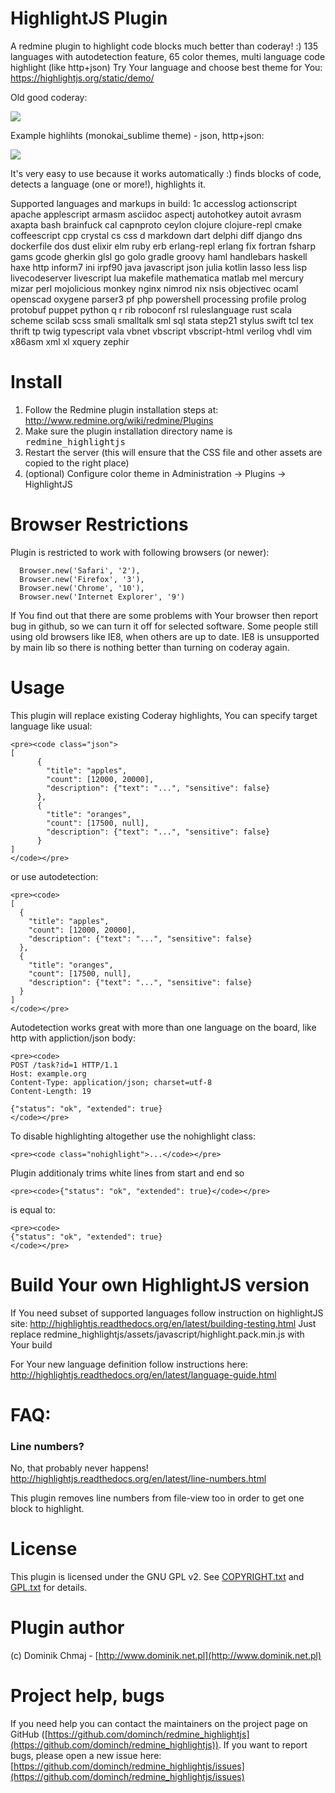 # HighlightJS Plugin 

A redmine plugin to highlight code blocks much better than coderay! :) 
135 languages with autodetection feature, 65 color themes, multi language code highlight (like http+json) 
Try Your language and choose best theme for You: https://highlightjs.org/static/demo/

Old good coderay: 

![](https://raw.githubusercontent.com/dominch/redmine_highlightjs/master/screenshots/coderay.png)

Example highlihts (monokai_sublime theme) - json, http+json:

![](https://raw.githubusercontent.com/dominch/redmine_highlightjs/master/screenshots/highlightjs.png)

It's very easy to use because it works automatically :) finds blocks of code, detects a language (one or more!), highlights it.

Supported languages and markups in build: 1c accesslog actionscript apache applescript armasm asciidoc aspectj autohotkey autoit avrasm axapta bash brainfuck cal capnproto ceylon clojure clojure-repl cmake coffeescript cpp crystal cs css d markdown dart delphi diff django dns dockerfile dos dust elixir elm ruby erb erlang-repl erlang fix fortran fsharp gams gcode gherkin glsl go golo gradle groovy haml handlebars haskell haxe http inform7 ini irpf90 java javascript json julia kotlin lasso less lisp livecodeserver livescript lua makefile mathematica matlab mel mercury mizar perl mojolicious monkey nginx nimrod nix nsis objectivec ocaml openscad oxygene parser3 pf php powershell processing profile prolog protobuf puppet python q r rib roboconf rsl ruleslanguage rust scala scheme scilab scss smali smalltalk sml sql stata step21 stylus swift tcl tex thrift tp twig typescript vala vbnet vbscript vbscript-html verilog vhdl vim x86asm xml xl xquery zephir


# Install

1. Follow the Redmine plugin installation steps at: http://www.redmine.org/wiki/redmine/Plugins
1. Make sure the plugin installation directory name is <tt>redmine_highlightjs</tt>
1. Restart the server (this will ensure that the CSS file and other assets are copied to the right place)
1. (optional) Configure color theme in Administration -> Plugins -> HighlightJS

# Browser Restrictions

Plugin is restricted to work with following browsers (or newer): 

      Browser.new('Safari', '2'),
      Browser.new('Firefox', '3'),
      Browser.new('Chrome', '10'),
      Browser.new('Internet Explorer', '9')

If You find out that there are some problems with Your browser then report bug in github, so we can turn it off for selected software. Some people still using old browsers like IE8, when others are up to date. IE8 is unsupported by main lib so there is nothing better than turning on coderay again. 

# Usage

This plugin will replace existing Coderay highlights, 
You can specify target language like usual: 

    <pre><code class="json">
    [
          {
            "title": "apples",
            "count": [12000, 20000],
            "description": {"text": "...", "sensitive": false}
          },
          {
            "title": "oranges",
            "count": [17500, null],
            "description": {"text": "...", "sensitive": false}
          }
    ]
    </code></pre>

or use autodetection: 

    <pre><code>
    [
      {
        "title": "apples",
        "count": [12000, 20000],
        "description": {"text": "...", "sensitive": false}
      },
      {
        "title": "oranges",
        "count": [17500, null],
        "description": {"text": "...", "sensitive": false}
      }
    ]
    </code></pre>

Autodetection works great with more than one language on the board, like http with appliction/json body: 

    <pre><code>
    POST /task?id=1 HTTP/1.1
    Host: example.org
    Content-Type: application/json; charset=utf-8
    Content-Length: 19
    
    {"status": "ok", "extended": true}
    </code></pre>

To disable highlighting altogether use the nohighlight class:

    <pre><code class="nohighlight">...</code></pre>

Plugin additionaly trims white lines from start and end so  

    <pre><code>{"status": "ok", "extended": true}</code></pre>

is equal to: 

    <pre><code>
    {"status": "ok", "extended": true}
    </code></pre>

# Build Your own HighlightJS version

If You need subset of supported languages follow instruction on highlightJS site: http://highlightjs.readthedocs.org/en/latest/building-testing.html
Just replace redmine_highlightjs/assets/javascript/highlight.pack.min.js with Your build 

For Your new language definition follow instructions here: http://highlightjs.readthedocs.org/en/latest/language-guide.html

# FAQ: 

### Line numbers? 

No, that probably never happens! http://highlightjs.readthedocs.org/en/latest/line-numbers.html

This plugin removes line numbers from file-view too in order to get one block to highlight. 


# License

This plugin is licensed under the GNU GPL v2.  See [COPYRIGHT.txt](COPYRIGHT.txt) and [GPL.txt](GPL.txt) for details.

# Plugin author

(c) Dominik Chmaj - [http://www.dominik.net.pl](http://www.dominik.net.pl)

# Project help, bugs

If you need help you can contact the maintainers on the project page on GitHub ([https://github.com/dominch/redmine_highlightjs](https://github.com/dominch/redmine_highlightjs)). If you want to report bugs, please open a new issue here: [https://github.com/dominch/redmine_highlightjs/issues](https://github.com/dominch/redmine_highlightjs/issues)

